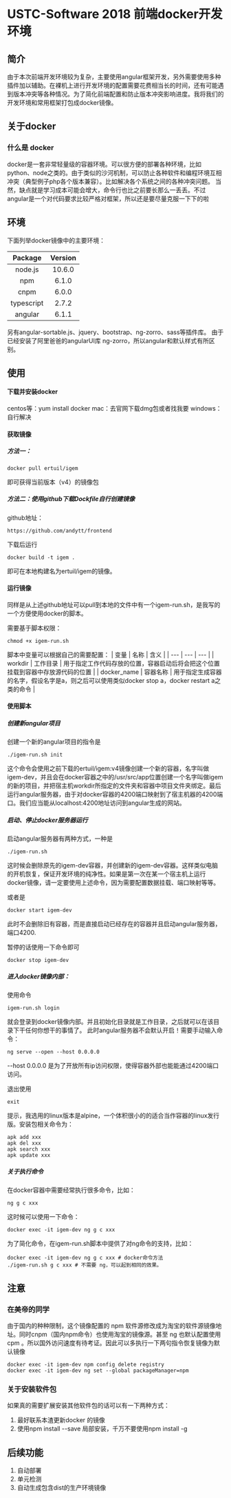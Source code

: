 # USTC-Software 2018 前端docker开发环境

## 简介
由于本次前端开发环境较为复杂，主要使用angular框架开发，另外需要使用多种插件加以辅助。在裸机上进行开发环境的配置需要花费相当长的时间，还有可能遇到版本冲突等各种情况。为了简化前端配置和防止版本冲突影响进度。我将我们的开发环境和常用框架打包成docker镜像。

## 关于docker

### 什么是 docker 
docker是一套非常轻量级的容器环境。可以很方便的部署各种环境，比如python、node之类的。由于类似的沙河机制，可以防止各种软件和编程环境互相冲突（典型例子php各个版本兼容）。比如解决各个系统之间的各种冲突问题。
当然，缺点就是学习成本可能会增大，命令行也比之前要长那么一丢丢。不过angular是一个对代码要求比较严格对框架，所以还是要尽量克服一下下的啦
## 环境
下面列举docker镜像中的主要环境：

| Package | Version |
| :---: | :---:|
| node.js | 10.6.0 |
| npm | 6.1.0 |
| cnpm | 6.0.0 |
| typescript | 2.7.2 |
| angular | 6.1.1 |

另有angular-sortable.js、jquery、bootstrap、ng-zorro、sass等插件库。
由于已经安装了阿里爸爸的angularUI库 ng-zorro，所以angular和默认样式有所区别。

## 使用

#### 下载并安装docker
centos等：yum install docker
mac：去官网下载dmg包或者找我要
windows：自行解决

#### 获取镜像

##### 方法一：
```
docker pull ertuil/igem
```
即可获得当前版本（v4）的镜像包

##### 方法二：使用github下载Dockfile自行创建镜像
github地址：
```
https://github.com/andytt/frontend
```
下载后运行
```
docker build -t igem .
```
即可在本地构建名为ertuil/igem的镜像。

#### 运行镜像
同样是从上述github地址可以pull到本地的文件中有一个igem-run.sh，是我写的一个方便使用docker的脚本。

需要基于脚本权限：
```
chmod +x igem-run.sh
```

脚本中变量可以根据自己的需要配置：
| 变量 | 名称 | 含义 |
| --- | --- | --- |
| workdir | 工作目录 | 用于指定工作代码存放的位置，容器启动后将会把这个位置挂载到容器中存放源代码的位置 |
| docker_name | 容器名称 | 用于指定生成容器的名字，假设名字是a，则之后可以使用类似docker stop a，docker restart a之类的命令 |


#### 使用脚本

##### 创建新angular项目
创建一个新的angular项目的指令是
```
./igem-run.sh init
```

这个命令会使用之前下载的ertuil/igem:v4镜像创建一个新的容器，名字叫做igem-dev，并且会在docker容器之中的/usr/src/app位置创建一个名字叫做igem的新的项目，并把宿主机workdir所指定的文件夹和容器中项目文件夹绑定。最后运行angular服务器，由于对docker容器的4200端口映射到了宿主机器的4200端口。我们应当能从localhost:4200地址访问到angular生成的网站。

##### 启动、停止docker服务器运行

启动angular服务器有两种方式，一种是
```
./igem-run.sh
```
这时候会删除原先的igem-dev容器，并创建新的igem-dev容器。这样类似电脑的开机恢复，保证开发环境的纯净性。如果是第一次在某一个宿主机上运行docker镜像，请一定要使用上述命令，因为需要配置数据挂载、端口映射等等。

或者是
```
docker start igem-dev
```
此时不会删除旧有容器，而是直接启动已经存在的容器并且启动angular服务器，端口4200.

暂停的话使用一下命令即可
```
docker stop igem-dev
```

##### 进入docker镜像内部：
使用命令
```
igem-run.sh login
```
就会登录到docker镜像内部。并且初始化目录就是工作目录，之后就可以在该目录下干任何你想干的事情了。
此时angular服务器不会默认开启！需要手动输入命令：
```
ng serve --open --host 0.0.0.0 
```
--host 0.0.0.0 是为了开放所有ip访问权限，使得容器外部也能能通过4200端口访问。

退出使用
```
exit
```

提示，我选用的linux版本是alpine，一个体积很小的的适合当作容器的linux发行版。安装包相关命令为：
```
apk add xxx
apk del xxx
apk search xxx
apk update xxx
```

##### 关于执行命令

在docker容器中需要经常执行很多命令，比如：
```
ng g c xxx
```
这时候可以使用一下命令：
```
docker exec -it igem-dev ng g c xxx
```

为了简化命令，在igem-run.sh脚本中提供了对ng命令的支持，比如：
```
docker exec -it igem-dev ng g c xxx # docker命令方法
./igem-run.sh g c xxx # 不需要 ng，可以起到相同的效果。
```

## 注意

###  在美帝的同学
由于国内的种种限制，这个镜像配置的 npm 软件源修改成为淘宝的软件源镜像地址。同时cnpm（国内npm命令）也使用淘宝的镜像源。甚至 ng 也默认配置使用cpm 。所以国外访问速度有待考证。因此可以多执行一下两句指令恢复镜像为默认镜像

```
docker exec -it igem-dev npm config delete registry
docker exec -it igem-dev ng set --global packageManager=npm
```

### 关于安装软件包
如果真的需要扩展安装其他软件包的话可以有一下两种方式：
1. 最好联系本渣更新docker 的镜像
2. 使用npm install --save 局部安装，千万不要使用npm install -g 

## 后续功能
1. 自动部署
2. 单元检测
3. 自动生成包含dist的生产环境镜像


